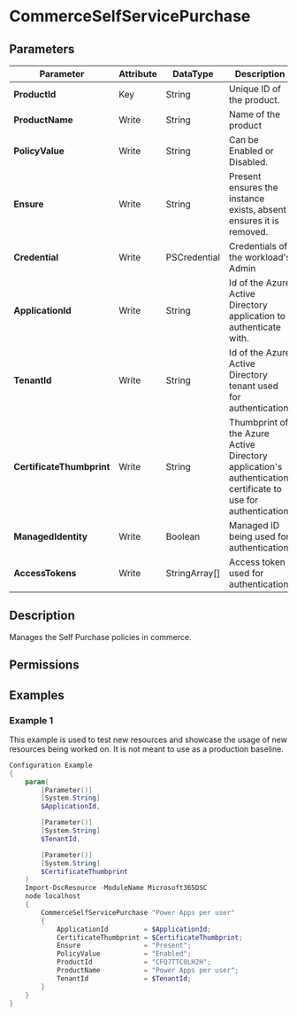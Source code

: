 ﻿# CommerceSelfServicePurchase

## Parameters

| Parameter | Attribute | DataType | Description | Allowed Values |
| --- | --- | --- | --- | --- |
| **ProductId** | Key | String | Unique ID of the product. | |
| **ProductName** | Write | String | Name of the product | |
| **PolicyValue** | Write | String | Can be Enabled or Disabled. | `Enabled`, `Disabled`, `OnlyTrialsWithoutPaymentMethod` |
| **Ensure** | Write | String | Present ensures the instance exists, absent ensures it is removed. | `Absent`, `Present` |
| **Credential** | Write | PSCredential | Credentials of the workload's Admin | |
| **ApplicationId** | Write | String | Id of the Azure Active Directory application to authenticate with. | |
| **TenantId** | Write | String | Id of the Azure Active Directory tenant used for authentication. | |
| **CertificateThumbprint** | Write | String | Thumbprint of the Azure Active Directory application's authentication certificate to use for authentication. | |
| **ManagedIdentity** | Write | Boolean | Managed ID being used for authentication. | |
| **AccessTokens** | Write | StringArray[] | Access token used for authentication. | |


## Description

Manages the Self Purchase policies in commerce.

## Permissions

## Examples

### Example 1

This example is used to test new resources and showcase the usage of new resources being worked on.
It is not meant to use as a production baseline.

```powershell
Configuration Example
{
    param(
        [Parameter()]
        [System.String]
        $ApplicationId,

        [Parameter()]
        [System.String]
        $TenantId,

        [Parameter()]
        [System.String]
        $CertificateThumbprint
    )
    Import-DscResource -ModuleName Microsoft365DSC
    node localhost
    {
        CommerceSelfServicePurchase "Power Apps per user"
        {
            ApplicationId         = $ApplicationId;
            CertificateThumbprint = $CertificateThumbprint;
            Ensure                = "Present";
            PolicyValue           = "Enabled";
            ProductId             = "CFQ7TTC0LH2H";
            ProductName           = "Power Apps per user";
            TenantId              = $TenantId;
        }
    }
}
```

